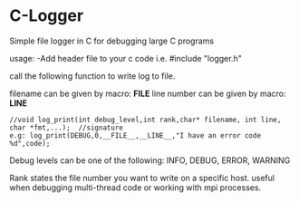 C-Logger
========

Simple file logger in C for debugging large C programs

usage:
-Add header file to your c code i.e. #include "logger.h"

call the following function to write log to file.

filename can be given by macro: __FILE__
line number can be given by macro: __LINE__

    //void log_print(int debug_level,int rank,char* filename, int line, char *fmt,...);  //signature
    e.g: log_print(DEBUG,0,__FILE__,__LINE__,"I have an error code %d",code);

Debug levels can be one of the following:
    INFO, DEBUG, ERROR, WARNING
    
Rank states the file number you want to write on a specific host. useful when debugging multi-thread code or working with mpi processes.


